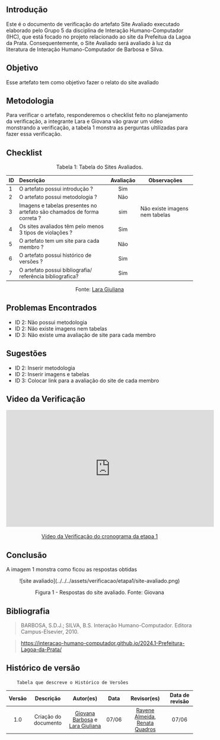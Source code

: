 ## Introdução
Este é o documento de verificação do artefato Site Avaliado executado elaborado pelo Grupo 5 da disciplina de Interação Humano-Computador (IHC), que está focado no projeto relacionado ao site da Prefeitua da Lagoa da Prata. Consequentemente, o Site Avaliado será avaliado à luz da literatura de Interação Humano-Computador de Barbosa e Silva.

## Objetivo 
Esse artefato tem como objetivo fazer o relato do site avaliado

## Metodologia
Para verificar o artefato, responderemos o checklist feito no planejamento da verificação, a integrante Lara e Giovana vão gravar um video monstrando a verificação, a tabela 1 monstra as perguntas ultilizadas para fazer essa verificação.

## Checklist

<center>Tabela 1: Tabela do Sites Avaliados. </center> 

| __ID__ | __Descrição__ | __Avaliação__ | __Observações__ |
|:----------|:----------|:----------:| --------------------|
| 1 | O artefato possui introdução ?   | Sim  | |
| 2  | O artefato possui metodologia ?  | Não  | |
| 3  | Imagens e tabelas presentes no artefato são chamados de forma correta ?  | sim  | Não existe imagens nem tabelas|
| 4 |  Os sites avaliados têm pelo menos 3 tipos de violações ?  | Sim  | |
| 5  | O artefato tem um site para cada membro ? | Não | |
| 6  |  O artefato possui histórico de versões ?  | Sim  | |
| 7  | O artefato possui bibliografia/ referência bibliografica?  | Sim  | |


<center>  <p>Fonte: <a href="https://github.com/gravelylara">Lara Giuliana</a></p></center>

## Problemas Encontrados
* ID 2: Não possui metodologia
* ID 2: Não existe imagens nem tabelas
* ID 3: Não existe uma avaliação de site para cada membro

## Sugestões
* ID 2: Inserir metodologia
* ID 2: Inserir imagens e tabelas
* ID 3: Colocar link para a avaliação do site de cada membro

## Video da Verificação

<p style="text-align: center"><iframe width="560" height="315" src="https://www.youtube.com/embed/6mGWaDSlyVs " title="YouTube video player" frameborder="0" allow="accelerometer; autoplay; clipboard-write; encrypted-media; gyroscope; picture-in-picture; web-share" referrerpolicy="strict-origin-when-cross-origin" allowfullscreen></iframe></p>
<p style="text-align: center"><a href="https://youtu.be/6mGWaDSlyVs " target="blanket">Vídeo da Verificação do cronograma da etapa 1</a></p>

## Conclusão
A imagem 1 monstra como ficou as respostas obtidas
<center>
![site avaliado](../../../assets/verificacao/etapa1/site-avaliado.png)
<div align="center">
<p> Figura 1 - Respostas do site avaliado. Fonte: Giovana </p> 
</div></center>


## Bibliografia
> BARBOSA, S.D.J.; SILVA, B.S. Interação Humano-Computador. Editora Campus-Elsevier, 2010.

>  https://interacao-humano-computador.github.io/2024.1-Prefeitura-Lagoa-da-Prata/


## Histórico de versão
        Tabela que descreve o Histórico de Versões
|     Versão       |     Descrição      |      Autor(es)      | Data           |  Revisor(es)          |Data de revisão|
| :----------------------------------------------------------: | :-------------------------------: | :-------------------------------------------------: | :-------------------------------: |  :-------------------------------: | :-------------------------------: |
|1.0|Criação do documento|[Giovana Barbosa](https://github.com/gio221) e [Lara Giuliana](https://github.com/gravelylara) | 07/06| [Rayene Almeida](https://github.com/rayenealmeida), [Renata Quadros](https://github.com/Renatinha28)  | 07/06 |